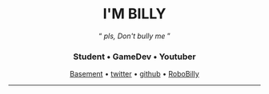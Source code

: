 <h1 align="center">
  <strong>I'M BILLY</strong>
</h1>
<p align="center">
  <q>
    <i>
      pls, Don't bully me
    </i>
  </q>
</p>
<h3 align="center">
  Student • GameDev • Youtuber
</h3>

<p align="center">
    <a href="https://billy-s-basement.github.io">Basement</a> •
    <a href="https://twitter.com/Billy82731353o">twitter</a> •
    <a href="https://github.com/billydevyt/">github</a> •
    <a href="https://github.com/billydevyt/RoboBilly">RoboBilly</a> 
</p>

---
<!--
<p align="center">
  <img src="https://github-readme-stats.vercel.app/api/top-langs?username=billydevyt&show_icons=true&locale=en&layout=compact&bg_color=30,e96443,904e95&title_color=fff&text_color=fff" alt="billy" /><br>
</p> -->

<!--
<img src="https://github-readme-stats.vercel.app/api?username=billydevyt&show_icons=true&locale=en&hide=stars&bg_color=30,e96443,904e95&title_color=fff&text_color=fff" alt="billy" />
-->
